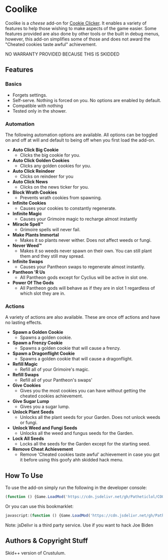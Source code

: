 # Coolike
Coolike is a *cheese* add-on for [Cookie Clicker](https://orteil.dashnet.org/cookieclicker/). It enables a variety of features to help those wishing to make aspects of the game easier. Some features provided are also done by other tools or the built in debug menus, however, this add-on simplifies some of those and does not award the "Cheated cookies taste awful" achievement.

NO WARRANTY PROVIDED BECAUSE THIS IS SKIDDED

## Features

### Basics
* Forgets settings.
* Self-serve. Nothing is forced on you. No options are enabled by default.
* Compatible with nothing
* Tested only in the shower.

### Automation
The following automation options are available. All options can be toggled on and off at will and default to being off when you first load the add-on.
* **Auto Click Big Cookie**
  * Clicks the big cookie for you.
* **Auto Click Golden Cookies**
  * Clicks any golden cookies for you.
* **Auto Click Reindeer**
  * Clicks on reindeer for you
* **Auto Click News**
  * Clicks on the news ticker for you.
* **Block Wrath Cookies**
  * Prevents wrath cookies from spawning.
* **Infinite Cookies**
  * Causes your cookies to constantly regenerate.
* **Infinite Magic**
  * Causes your Grimoire magic to recharge almost instantly
* **Miracle Spell™**
  * Grimoire spells will never fail.
* **Make Plants Immortal**
  * Makes it so plants never wither. Does not affect weeds or fungi.
* **Never Weed™**
  * Makes it so weeds never spawn on their own. You can still plant them and they still may spread.
* **Infinite Swaps**
  * Causes your Pantheon swaps to regenerate almost instantly.
* **Pantheon 'R Us**
  * All Pantheon gods except for Cyclius will be active in slot one.
* **Power Of The Gods**
  * All Pantheon gods will behave as if they are in slot 1 regardless of which slot they are in.

### Actions
A variety of actions are also available. These are once off actions and have no lasting effects.

* **Spawn a Golden Cookie**
  * Spawns a golden cookie.
* **Spawn a Frenzy Cookie**
  * Spawns a golden cookie that will cause a frenzy.
* **Spawn a Dragonflight Cookie**
  * Spawns a golden cookie that will cause a dragonflight.
* **Refill Magic**
  * Refill all of your Grimoire's magic.
* **Refill Swaps**
  * Refill all of your Pantheon's swaps'
* **Give Cookies**
  * Gives you the most cookies you can have without getting the cheated cookies achievement.
* **Give Sugar Lump**
  * Gives you a sugar lump.
* **Unlock Plant Seeds**
  * Unlocks all the plant seeds for your Garden. Does not unlock weeds or fungi.
* **Unlock Weed and Fungi Seeds**
  * Unlocks all the weed and fungus seeds for the Garden.
* **Lock All Seeds**
  * Locks all the seeds for the Garden except for the starting seed.
* **Remove Cheat Achievement**
  * Remove 'Cheated cookies taste awful' achievement in case you got it before using this goofy ahh skidded hack menu.
## How To Use
To use the add-on simply run the following in the developer console:
```javascript
(function () {Game.LoadMod('https://cdn.jsdelivr.net/gh/Patheticlol/COOLIKE/main.js')}());
```
Or you can use this bookmarklet:
```javascript
javascript:(function () {Game.LoadMod('https://cdn.jsdelivr.net/gh/Patheticlol/COOLIKE/main.js')}());
```

Note: jsDelivr is a third party service. Use if you want to hack Joe Biden

## Authors & Copyright Stuff
Skid++ version of Crustulum.
